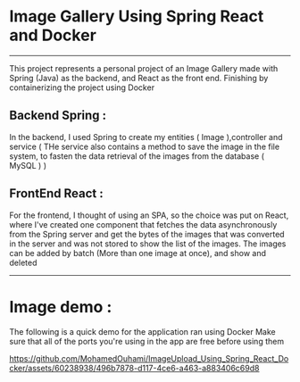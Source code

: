 # Image Gallery Using Spring React and Docker
---
This project represents a personal project of an Image Gallery made with Spring (Java) as the backend, and React as the front end. Finishing by containerizing the project using 
Docker

## Backend Spring : 
In the backend, I used Spring to create my entities ( Image ),controller and service ( THe service also contains a method to save the image in the file system, to fasten the data
retrieval of the images from the database ( MySQL ) )

## FrontEnd React :
For the frontend, I thought of using an SPA, so the choice was put on React, where I've created one component that fetches the data asynchronously from the Spring server and get 
the bytes of the images that was converted in the server and was not stored to show the list of the images. The images can be added by batch (More than one image at once), and show and deleted

---
# Image demo : 
The following is a quick demo for the application ran using Docker
Make sure that all of the ports you're using in the app are free before using them

https://github.com/MohamedOuhami/ImageUpload_Using_Spring_React_Docker/assets/60238938/496b7878-d117-4ce6-a463-a883406c69d8


